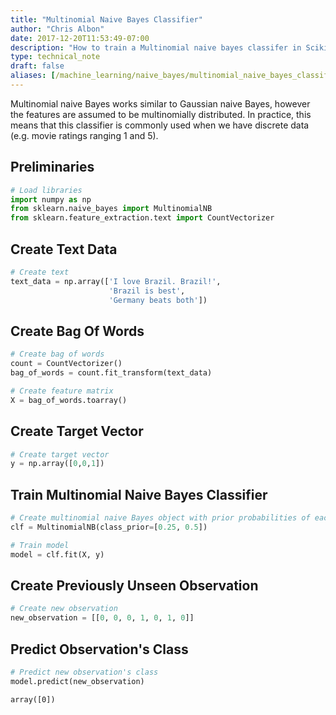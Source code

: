 ```yaml
---
title: "Multinomial Naive Bayes Classifier"
author: "Chris Albon"
date: 2017-12-20T11:53:49-07:00
description: "How to train a Multinomial naive bayes classifer in Scikit-Learn"
type: technical_note
draft: false
aliases: [/machine_learning/naive_bayes/multinomial_naive_bayes_classifier/]
---
```

Multinomial naive Bayes works similar to Gaussian naive Bayes, however the features are assumed to be multinomially distributed. In practice, this means that this classifier is commonly used when we have discrete data (e.g. movie ratings ranging 1 and 5).

## Preliminaries


```python
# Load libraries
import numpy as np
from sklearn.naive_bayes import MultinomialNB
from sklearn.feature_extraction.text import CountVectorizer
```

## Create Text Data


```python
# Create text
text_data = np.array(['I love Brazil. Brazil!',
                      'Brazil is best',
                      'Germany beats both'])
```

## Create Bag Of Words


```python
# Create bag of words
count = CountVectorizer()
bag_of_words = count.fit_transform(text_data)

# Create feature matrix
X = bag_of_words.toarray()
```

## Create Target Vector


```python
# Create target vector
y = np.array([0,0,1])
```

## Train Multinomial Naive Bayes Classifier


```python
# Create multinomial naive Bayes object with prior probabilities of each class
clf = MultinomialNB(class_prior=[0.25, 0.5])

# Train model
model = clf.fit(X, y)
```

## Create Previously Unseen Observation


```python
# Create new observation
new_observation = [[0, 0, 0, 1, 0, 1, 0]]
```

## Predict Observation's Class


```python
# Predict new observation's class
model.predict(new_observation)
```




    array([0])


